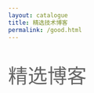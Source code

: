 ```yaml
---
layout: catalogue
title: 精选技术博客
permalink: /good.html
---
```




<p style="font-size:40px;color:#656565">
  精选博客
</p>
